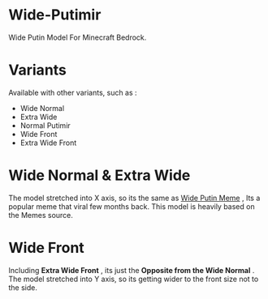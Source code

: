 # Wide-Putimir
Wide Putin Model For Minecraft Bedrock.

# Variants
Available with other variants, such as : 
- Wide Normal
- Extra Wide
- Normal Putimir
- Wide Front
- Extra Wide Front

# Wide Normal & Extra Wide
The model stretched into X axis, so its the same as [Wide Putin Meme](https://www.youtube.com/watch?v=Wl959QnD3lM) , Its a popular meme that viral few months back. This model is heavily based on the Memes source.

# Wide Front
Including **Extra Wide Front** , its just the **Opposite from the Wide Normal** . The model stretched into Y axis, so its getting wider to the front size not to the side.
